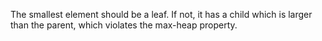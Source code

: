 The smallest element should be a leaf. If not, it has a child which is larger than the parent, which violates the max-heap property.
